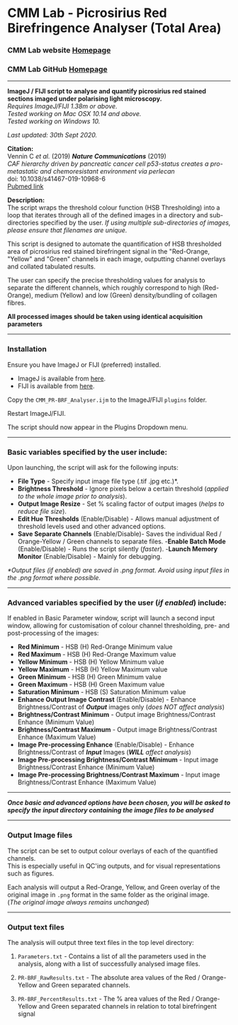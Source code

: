 # **CMM Lab - Picrosirius Red Birefringence Analyser (Total Area)**
### CMM Lab website [Homepage](http://matrixandmetastasis.com)
### CMM Lab GitHub [Homepage](http://www.github.com/tcox-lab)
---
**ImageJ / FIJI script to analyse and quantify picrosirius red stained sections imaged under polarising light microscopy.**  
_Requires ImageJ/FIJI 1.38m or above._  
_Tested working on Mac OSX 10.14 and above._  
_Tested working on Windows 10._

_Last updated: 30th Sept 2020._

**Citation:**  
Vennin C _et al._ (2019) _**Nature Communications**_ (2019)  
_CAF hierarchy driven by pancreatic cancer cell p53-status creates a pro-metastatic and chemoresistant environment via perlecan_  
doi: 10.1038/s41467-019-10968-6   
[Pubmed link](https://pubmed.ncbi.nlm.nih.gov/31406163/)

**Description:**  
The script wraps the threshold colour function (HSB Thresholding) into a loop that iterates through all of the defined images in a directory and sub-directories specified by the user. _If using multiple sub-directories of images, please ensure that filenames are unique._

This script is designed to automate the quantification of HSB thresholded area of picrosirius red stained birefringent signal in the "Red-Orange, "Yellow" and "Green" channels in each image, outputting channel overlays and collated tabulated results.

The user can specify the precise thresholding values for analysis to separate the different channels, which roughly correspond to high (Red-Orange), medium (Yellow) and low (Green) density/bundling of collagen fibres.

**All processed images should be taken using identical acquisition parameters**

---
### Installation

Ensure you have ImageJ or FIJI (preferred) installed.
- ImageJ is available from [here](https://github.com/imagej/imagej).
- FIJI is available from [here](https://github.com/fiji/fiji).

Copy the `CMM_PR-BRF_Analyser.ijm` to the ImageJ/FIJI `plugins` folder.  

Restart ImageJ/FIJI.

The script should now appear in the Plugins Dropdown menu.

---
### Basic variables specified by the user include:

Upon launching, the script will ask for the following inputs:

- **File Type** - Specify input image file type (.tif .jpg etc.)*.
- **Brightness Threshold** - Ignore pixels below a certain threshold (_applied to the whole image prior to analysis_).
- **Output Image Resize** - Set % scaling factor of output images (_helps to reduce file size_).
- **Edit Hue Thresholds** (Enable/Disable) - Allows manual adjustment of threshold levels used and other advanced options.
- **Save Separate Channels** (Enable/Disable)- Saves the individual Red / Orange-Yellow / Green channels to separate files.
-**Enable Batch Mode** (Enable/Disable) - Runs the script silently (_faster_).
-**Launch Memory Monitor** (Enable/Disable) - Mainly for debugging.

_*Output files (if enabled) are saved in .png format. Avoid using input files in the .png format where possible._

---
### Advanced variables specified by the user (_if enabled_) include:
If enabled in Basic Parameter window, script will launch a second input window, allowing for customisation of colour channel thresholding, pre- and post-processing of the images:

- **Red Minimum** - HSB (H) Red-Orange Minimum value
- **Red Maximum** - HSB (H) Red-Orange Maximum value
- **Yellow Minimum** - HSB (H) Yellow Minimum value
- **Yellow Maximum** - HSB (H) Yellow Maximum value
- **Green Minimum** - HSB (H) Green Minimum value
- **Green Maximum** - HSB (H) Green Maximum value
- **Saturation Minimum** - HSB (S) Saturation Minimum value
- **Enhance Output Image Contrast** (Enable/Disable) - Enhance Brightness/Contrast of **_Output_** images only (_does NOT affect analysis_)
- **Brightness/Contrast Minimum** - Output image Brightness/Contrast Enhance (Minimum Value)
- **Brightness/Contrast Maximum** - Output image Brightness/Contrast Enhance (Maximum Value)
- **Image Pre-processing Enhance** (Enable/Disable) - Enhance Brightness/Contrast of **_Input_** Images (_**WILL** affect analysis_)
- **Image Pre-processing Brightness/Contrast Minimum** - Input image Brightness/Contrast Enhance (Minimum Value)
- **Image Pre-processing Brightness/Contrast Maximum** - Input image Brightness/Contrast Enhance (Maximum Value)

---
_**Once basic and advanced options have been chosen, you will be asked to specify the input directory containing the image files to be analysed**_

---
### Output Image files
The script can be set to output colour overlays of each of the quantified channels.  
This is especially useful in QC'ing outputs, and for visual representations such as figures.  

Each analysis will output a Red-Orange, Yellow, and Green overlay of the original image in `.png` format in the same folder as the original image.  
(_The original image always remains unchanged_)

---
### Output text files

The analysis will output three text files in the top level directory:  

1. `Parameters.txt` - Contains a list of all the parameters used in the analysis, along with a list of successfully analysed image files.  

2. `PR-BRF_RawResults.txt` - The absolute area values of the Red / Orange-Yellow and Green separated channels.

3. `PR-BRF_PercentResults.txt` - The % area values of the Red / Orange-Yellow and Green separated channels in relation to total birefringent signal
